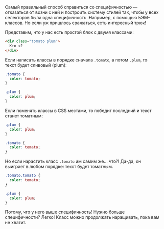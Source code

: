 Самый правильный способ справиться со специфичностью — отказаться от возни с ней и построить систему стилей так, чтобы у всех селекторов была одна специфичность. Например, с помощью БЭМ-классов. Но если уж пришлось сражаться, есть интересный трюк!

Представим, что у нас есть простой блок с двумя классами:

```html
<div class="tomato plum">
  Кто я?
</div>
```

Если написать классы в порядке сначала `.tomato`, а потом `.plum`, то текст будет сливовый (plum):

```css
.tomato {
  color: tomato;
}

.plum {
  color: plum;
}
```

Если поменять классы в CSS местами, то победит последний и текст станет томатным:

```css
.plum {
  color: plum;
}

.tomato {
  color: tomato;
}
```

Но если нарастить класс `.tomato` им самим же… что?! Да-да, он выиграет в любом порядке: текст будет томатным.

```css
.tomato.tomato {
  color: tomato;
}

.plum {
  color: plum;
}
```

Потому, что у него выше специфичность! Нужно больше специфичности? Легко! Класс можно продолжать наращивать, пока вам не хватит.
